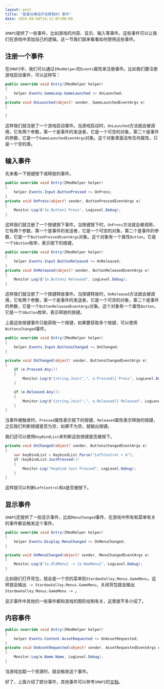 ```yaml
---
layout: post
title: "星露谷模组开发教程#3 事件"
date: 2024-08-04T14:11:07+08:00
---
```


`SMAPI`提供了一些事件，比如游戏的内容、显示、输入等事件。这些事件可以让我们在游戏中添加自己的逻辑。这一节我们就来看看如何使用这些事件。

## 注册一个事件

在`SMAPI`中，我们可以通过`IModHelper`的`Events`属性来注册事件。比如我们要注册游戏启动事件，可以这样写：

```csharp
public override void Entry(IModHelper helper)
{
    helper.Events.GameLoop.GameLaunched += OnLaunched;
}
private void OnLaunched(object? sender, GameLaunchedEventArgs e)
{

}
```

这样我们就注册了一个游戏启动事件。当游戏启动时，`OnLaunched`方法就会被调用，它有两个参数，第一个是事件的发送者，它是一个可空的对象，第二个是事件的参数，它是一个`GameLaunchedEventArgs`对象。这个对象里面没有任何属性，只是一个空的类。

## 输入事件

先来看一下按键按下或释放的事件。

```csharp
public override void Entry(IModHelper helper)
{
    helper.Events.Input.ButtonPressed += OnPress;
}
private void OnPress(object? sender, ButtonPressedEventArgs e)
{
    Monitor.Log($"{e.Button} Press", LogLevel.Debug);
}
```

这样我们就注册了一个按键按下事件。当按键按下时，`OnPress`方法就会被调用，它有两个参数，第一个是事件的发送者，它是一个可空的对象，第二个是事件的参数，它是一个`ButtonPressedEventArgs`对象。这个对象有一个属性`Button`，它是一个`SButton`枚举，表示按下的按键。

```csharp
public override void Entry(IModHelper helper)
{
    helper.Events.Input.ButtonReleased += OnReleased;
}
private void OnReleased(object? sender, ButtonReleasedEventArgs e)
{
    Monitor.Log($"{e.Button} Released", LogLevel.Debug);
}
```

这样我们就注册了一个按键释放事件。当按键释放时，`OnReleased`方法就会被调用，它有两个参数，第一个是事件的发送者，它是一个可空的对象，第二个是事件的参数，它是一个`ButtonReleasedEventArgs`对象。这个对象有一个属性`Button`，它是一个`SButton`枚举，表示释放的按键。

上面这些按键事件只能获取一个按键，如果要获取多个按键，可以使用`ButtonsChanged`事件。

```csharp
public override void Entry(IModHelper helper)
{
    helper.Events.Input.ButtonsChanged += OnChanged;
}

private void OnChanged(object? sender, ButtonsChangedEventArgs e)
{
    if (e.Pressed.Any())
    {
        Monitor.Log($"{string.Join(",", e.Pressed)} Press", LogLevel.Debug);
    }

    if (e.Released.Any())
    {
        Monitor.Log($"{string.Join(",", e.Released)} Released", LogLevel.Debug);
    }
}
```

当事件被触发时，`Pressed`属性表示按下的按键，`Released`属性表示释放的按键，之后我们判断按键是否为空，如果不为空，就输出按键。

我们还可以使用`KeyBindList`来判断这些按键是否被按下。

```csharp
private void OnChanged(object? sender, ButtonsChangedEventArgs e)
{
    var keyBindList = KeybindList.Parse("LeftControl + A");
    if (keyBindList.JustPressed())
    {
        Monitor.Log("Keybind Just Pressed", LogLevel.Debug);
    }
}
```

这样就可以判断`LeftControl`和`A`是否被按下。

## 显示事件

`SMAPI`还提供了一些显示事件，比如`MenuChanged`事件，在游戏中所有和菜单有关的事件都会触发这个事件。

```csharp
public override void Entry(IModHelper helper)
{
    helper.Events.Display.MenuChanged += OnMenuChanged;
}

private void OnMenuChanged(object? sender, MenuChangedEventArgs e)
{
    Monitor.Log($"{e.OldMenu} -> {e.NewMenu}", LogLevel.Debug);
}
```

比如我们打开背包，就会是一个空的菜单到`StardewValley.Menus.GameMenu`，这样就会输出` -> StardewValley.Menus.GameMenu`，关闭背包就会输出`StardewValley.Menus.GameMenu -> `。

显示事件中其他的一些事件都和游戏的图形绘制有关，这里就不多介绍了。

## 内容事件

```csharp
public override void Entry(IModHelper helper)
{
    helper.Events.Content.AssetRequested += OnAssetRequested;
}
private void OnAssetRequested(object? sender, AssetRequestedEventArgs e)
{
    Monitor.Log(e.Name.Name, LogLevel.Debug);
}
```

当游戏加载一个资源时，就会触发这个事件。

好了，上面介绍了部分事件，其他事件可以参考`SMAPI`的[文档](https://stardewvalleywiki.com/Modding:Modder_Guide/APIs/Events)。